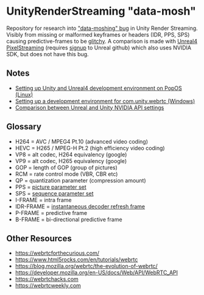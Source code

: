 # UnityRenderStreaming "data-mosh"

Repository for research into ["data-moshing" bug](https://github.com/Unity-Technologies/com.unity.webrtc/issues/205) in Unity Render Streaming. Visibly from missing or malformed keyframes or headers (IDR, PPS, SPS) causing predictive-frames to be [glitchy](https://www.goodreads.com/quotes/649039-whatever-you-now-find-weird-ugly-uncomfortable-and-nasty-about). A comparison is made with [Unreal4 PixelStreaming](https://github.com/EpicGames/UnrealEngine/tree/f8f4b403eb682ffc055613c7caf9d2ba5df7f319/Engine/Plugins/Media/PixelStreaming/Source/PixelStreaming) (requires [signup](https://www.unrealengine.com/en-US/ue4-on-github) to Unreal github) which also uses NVIDIA SDK, but does not have this bug.

## Notes

* [Setting up Unity and Unreal4 development environment on PopOS (Linux)](DEV.linux.md)
* [Setting up a development environment for com.unity.webrtc (Windows)](DEV.windows.md)
* [Comparison between Unreal and Unity NVIDIA API settings](COMPARE.md)

## Glossary

* H264 = AVC / MPEG4 Pt.10 (advanced video coding)
* HEVC = H265 / MPEG-H Pt.2 (high efficiency video coding)
* VP8 = alt codec, H264 equivalency (google)
* VP9 = alt codec, H265 equivalency (google)
* GOP = length of GOP (group of pictures)
* RCM = rate control mode (VBR, CBR etc)
* QP = quantization parameter (compression amount)
* PPS = [picture parameter set](https://www.quora.com/What-are-SPS-and-PPS-in-video-codecs)
* SPS = [sequence parameter set](https://www.quora.com/What-are-SPS-and-PPS-in-video-codecs)
* I-FRAME = intra frame
* IDR-FRAME = [instantaneous decoder refresh frame](https://streaminglearningcenter.com/articles/everything-you-ever-wanted-to-know-about-idr-frames-but-were-afraid-to-ask.html)
* P-FRAME = predictive frame 
* B-FRAME = bi-directional predictive frame


## Other Resources

* https://webrtcforthecurious.com/
* https://www.html5rocks.com/en/tutorials/webrtc
* https://blog.mozilla.org/webrtc/the-evolution-of-webrtc/
* https://developer.mozilla.org/en-US/docs/Web/API/WebRTC_API
* https://webrtchacks.com
* https://webrtcweekly.com

